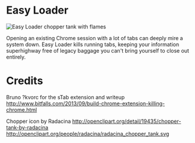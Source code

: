 # Easy Loader

![Easy Loader chopper tank with flames](https://rektide.github.io/easy-loader/icons/radacina_chopper_tank.svg "Chopper tank with flames")

Opening an existing Chrome session with a lot of tabs can deeply mire a system down. Easy Loader kills running tabs, keeping your information superhighway free of legacy baggage you can't bring yourself to close out entirely.

# Credits

Bruno ?kvorc for the sTab extension and writeup
http://www.bitfalls.com/2013/09/build-chrome-extension-killing-chrome.html

Chopper icon by Radacina
http://openclipart.org/detail/19435/chopper-tank-by-radacina
http://openclipart.org/people/radacina/radacina_chopper_tank.svg
